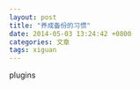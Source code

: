 ```yaml
---
layout: post
title: "养成备份的习惯"
date: 2014-05-03 13:24:42 +0800
categories: 文章
tags: xiguan
---
```

plugins